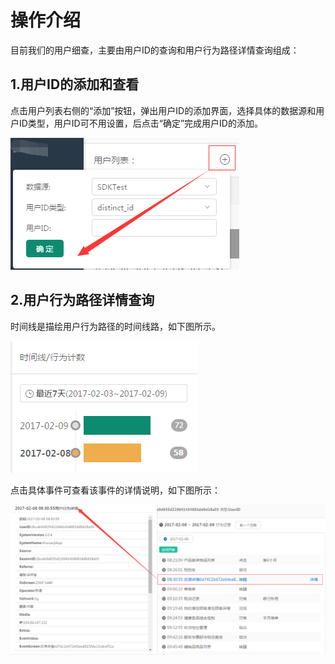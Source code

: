 # 操作介绍

目前我们的用户细查，主要由用户ID的查询和用户行为路径详情查询组成：

## 1.用户ID的添加和查看

点击用户列表右侧的“添加”按钮，弹出用户ID的添加界面，选择具体的数据源和用户ID类型，用户ID可不用设置，后点击“确定”完成用户ID的添加。

![](/assets/xc/6.png)

## 2.用户行为路径详情查询

时间线是描绘用户行为路径的时间线路，如下图所示。

![](/assets/xc/7.png)

点击具体事件可查看该事件的详情说明，如下图所示：

![](/assets/xc/8.png)

